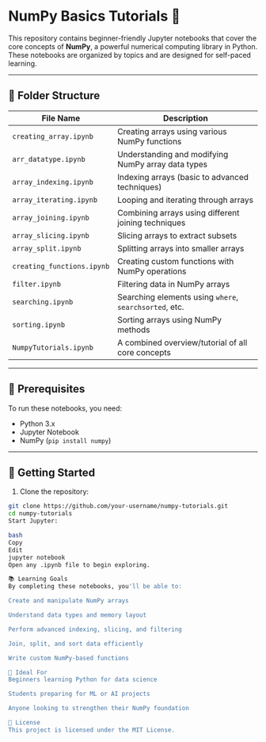 # NumPy Basics Tutorials 🧮

This repository contains beginner-friendly Jupyter notebooks that cover the core concepts of **NumPy**, a powerful numerical computing library in Python. These notebooks are organized by topics and are designed for self-paced learning.

---

## 📁 Folder Structure

| File Name               | Description                                      |
|------------------------|--------------------------------------------------|
| `creating_array.ipynb`        | Creating arrays using various NumPy functions         |
| `arr_datatype.ipynb`          | Understanding and modifying NumPy array data types    |
| `array_indexing.ipynb`        | Indexing arrays (basic to advanced techniques)        |
| `array_iterating.ipynb`       | Looping and iterating through arrays                 |
| `array_joining.ipynb`         | Combining arrays using different joining techniques   |
| `array_slicing.ipynb`         | Slicing arrays to extract subsets                    |
| `array_split.ipynb`           | Splitting arrays into smaller arrays                 |
| `creating_functions.ipynb`    | Creating custom functions with NumPy operations      |
| `filter.ipynb`                | Filtering data in NumPy arrays                       |
| `searching.ipynb`             | Searching elements using `where`, `searchsorted`, etc. |
| `sorting.ipynb`               | Sorting arrays using NumPy methods                   |
| `NumpyTutorials.ipynb`        | A combined overview/tutorial of all core concepts    |

---

## 📌 Prerequisites

To run these notebooks, you need:

- Python 3.x
- Jupyter Notebook
- NumPy (`pip install numpy`)

---

## 🚀 Getting Started

1. Clone the repository:

```bash
git clone https://github.com/your-username/numpy-tutorials.git
cd numpy-tutorials
Start Jupyter:

bash
Copy
Edit
jupyter notebook
Open any .ipynb file to begin exploring.

📚 Learning Goals
By completing these notebooks, you'll be able to:

Create and manipulate NumPy arrays

Understand data types and memory layout

Perform advanced indexing, slicing, and filtering

Join, split, and sort data efficiently

Write custom NumPy-based functions

🧠 Ideal For
Beginners learning Python for data science

Students preparing for ML or AI projects

Anyone looking to strengthen their NumPy foundation

📄 License
This project is licensed under the MIT License.

